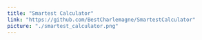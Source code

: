 ```yaml
---
title: "Smartest Calculator"
link: "https://github.com/BestCharlemagne/SmartestCalculator"
picture: "./smartest_calculator.png"
---
```

